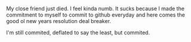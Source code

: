 My close friend just died. I feel kinda numb. It sucks because I made the commitment to myself to commit to github everyday and here comes the good ol new years resolution deal breaker.

I'm still commited, deflated to say the least, but commited.